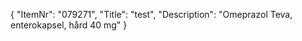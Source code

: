 {
  "ItemNr": "079271",
  "Title": "test",
  "Description": "Omeprazol Teva, enterokapsel, hård 40 mg"
}